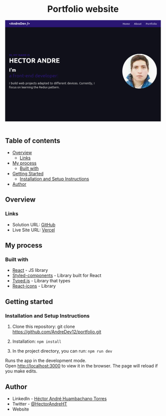 <h1 align="center">
  Portfolio website<br/>
  <a href="" target="_blank"></a>
</h1>
<div align="center">
  <img alt="Portfolio image" src="./src/assets/img/portfolio image.png" />
</div>

<br/>

## Table of contents

- [Overview](#overview)
  - [Links](#links)
- [My process](#my-process)
  - [Built with](#built-with)
- [Getting Started](#getting-started)
  - [Installation and Setup Instructions](#installation-and-setup-instructions)
- [Author](#author)

## Overview

### Links

- Solution URL: [GitHub](https://github.com/AndreDev12/portfolio)
- Live Site URL: [Vercel]()

## My process

### Built with

- [React](https://reactjs.org/) - JS library
- [Styled-components](https://styled-components.com/) - Library built for React
- [Typed.js](https://www.npmjs.com/package/typed.js) - Library that types
- [React-icons](https://www.npmjs.com/package/react-icons) - Library

## Getting started

### Installation and Setup Instructions

1. Clone this repository: git clone https://github.com/AndreDev12/portfolio.git

2. Installation: `npm install`

3. In the project directory, you can run: `npm run dev`

Runs the app in the development mode.\
Open [http://localhost:3000](http://localhost:3000) to view it in the browser.
The page will reload if you make edits.

## Author

- LinkedIn - [Héctor André Huambachano Torres](https://www.linkedin.com/in/h%C3%A9ctor-andr%C3%A9-huambachano-torres/)
- Twitter - [@HectorAndreHT](https://twitter.com/HectorAndreHT)
- Website []()